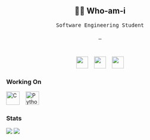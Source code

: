 <h2 align="center"> 👨‍💻 Who-am-i</h2>
<p align="center">
  <samp>Software Engineering Student</samp>
</p>

<p align="center">
  <a href="https://www.linkedin.com/in/okanatahan/" target="blank">
    <img src="https://img.shields.io/badge/linkedin-%230077B5.svg?&style=for-the-badge&logo=linkedin&logoColor=white" alt="" />
  </a>
    <a href="https://dev.to/okanatahan" target="blank">
    <img src="https://img.shields.io/badge/dev.to-0A0A0A?style=for-the-badge&logo=dev.to&logoColor=white" alt=""/>
  </a>
  <a href="https://medium.com/@okanatahan" target="blank">
    <img src="https://img.shields.io/badge/medium-%2312100E.svg?&style=for-the-badge&logo=medium&logoColor=white" alt="" />
  </a>
</p>

<br>

<p align="center"> 
<a href="https://www.linkedin.com/in/okanatahan/" target="_blank" rel="noreferrer"><img src="https://user-images.githubusercontent.com/10388824/167306738-414f29ce-15ed-4f3d-b062-c86f552bb402.svg" width="32" height="32" /></a> &nbsp&nbsp 
<a href="https://dev.to/okanatahan" target="_blank" rel="noreferrer"><img src="https://raw.githubusercontent.com/danielcranney/profileme-dev/f4bbbc8357931e1793df30e96655e7ee95c19ff9/public/icons/socials/devdotto.svg" width="32" height="32" /></a> &nbsp&nbsp
<a href="https://medium.com/@okanatahan" target="_blank" rel="noreferrer"><img src="https://raw.githubusercontent.com/danielcranney/profileme-dev/f4bbbc8357931e1793df30e96655e7ee95c19ff9/public/icons/socials/medium.svg" width="32" height="32" /></a></p>

### Working On

<p align="left"> 
<a href="https://en.cppreference.com/w/" target="_blank" rel="noreferrer"><img src="https://raw.githubusercontent.com/danielcranney/readme-generator/main/public/icons/skills/c.svg" width="36" height="36" alt="C" /></a>
&nbsp&nbsp
<a href="https://www.python.org/" target="_blank" rel="noreferrer"><img src="https://user-images.githubusercontent.com/10388824/167305922-f0fd386f-2914-4e5d-9eab-faf2d1150b67.svg" width="36" height="36" alt="Python" /></a></p>

### Stats

<p align="left">
<a href="https://github.com/okanatahan" target="_blank" rel="noreferrer"><img src="https://github-readme-stats.vercel.app/api?username=okanatahan&show_icons=true&hide=&count_private=true&theme=dark&title_color=FF0000&text_color=13257C&icon_color=FF0000&hide_border=true&show_icons=true" /></a>
<a href="https://github.com/okanatahan" target="_blank" rel="noreferrer"><img src="https://github-readme-stats.vercel.app/api/top-langs?username=okanatahan&show_icons=true&hide_border=true&theme=dark&title_color=FF0000&locale=en&layout=compact" /></a>
</p>
